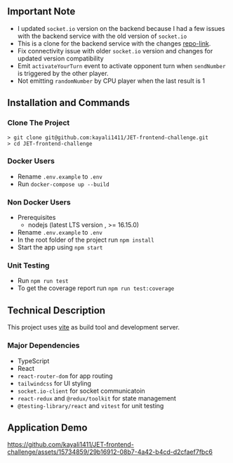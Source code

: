 ## Important Note

- I updated `socket.io` version on the backend because I had a few issues with the backend service with the old version of `socket.io`
- This is a clone for the backend service with the changes [repo-link](https://github.com/kayali1411/JET-backend-service).
- Fix connectivity issue with older `socket.io` version and changes for updated version compatibility
- Emit `activateYourTurn` event to activate opponent turn when `sendNumber` is triggered by the other player.
- Not emitting `randomNumber` by CPU player when the last result is 1



## Installation and Commands

### **Clone The Project**
```
> git clone git@github.com:kayali1411/JET-frontend-challenge.git
> cd JET-frontend-challenge
```

### **Docker Users**

- Rename `.env.example` to `.env`
- Run `docker-compose up --build`

### **Non Docker Users**

- Prerequisites
	- nodejs (latest LTS version , >= 16.15.0)
- Rename `.env.example` to `.env`
- In the root folder of the project run `npm install`
- Start the app using `npm start`

### **Unit Testing**

- Run `npm run test`
- To get the coverage report run `npm run test:coverage`



## Technical Description

This project uses [vite](https://vitejs.dev/) as build tool and development server.

### **Major Dependencies**

-	TypeScript
-	React
-	`react-router-dom` for app routing
-	`tailwindcss` for UI styling
-	`socket.io-client` for socket communicatoin
-	`react-redux` and `@redux/toolkit` for state management
-	`@testing-library/react` and `vitest` for unit testing


## Application Demo

https://github.com/kayali1411/JET-frontend-challenge/assets/15734859/29b16912-08b7-4a42-b4cd-d2cfaef7fbc6

